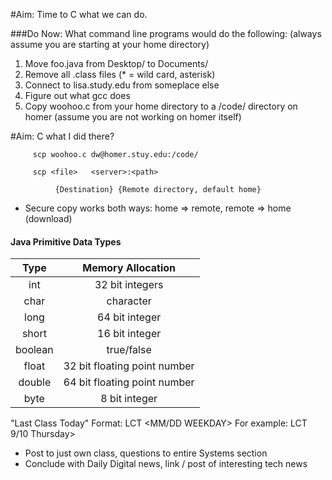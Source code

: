 #Aim: Time to C what we can do.

###Do Now: What command line programs would do the following: (always assume you are starting at your home directory)

1. Move foo.java from Desktop/ to Documents/
2. Remove all .class files (* = wild card, asterisk)
3. Connect to lisa.study.edu from someplace else
4. Figure out what gcc does
5. Copy woohoo.c from your home directory to a /code/ directory on homer (assume you are not working on homer itself)

#Aim: C what I did there?

	     scp woohoo.c dw@homer.stuy.edu:/code/

	     scp <file>   <server>:<path>

			  {Destination}	{Remote directory, default home}

- Secure copy works both ways: home => remote, remote => home (download)

#### Java Primitive Data Types

| Type | Memory Allocation |
|:----:|:-----------------:|
|	int |      32 bit integers |
|	char|	  character |
|	long|	  64 bit integer|
|	short|	  16 bit integer|
| boolean|	  true/false|
|	float|	  32 bit floating point number|
|	double|	  64 bit floating point number|
|	byte|	  8 bit integer|

"Last Class Today"
      Format: LCT <MM/DD WEEKDAY> 
      For example: LCT 9/10 Thursday> 

   - Post to just own class, questions to entire Systems section
   - Conclude with Daily Digital news, link / post of interesting tech news


